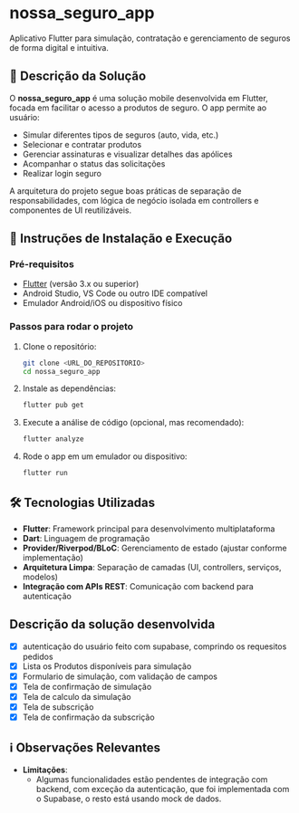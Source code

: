 # nossa_seguro_app

Aplicativo Flutter para simulação, contratação e gerenciamento de seguros de forma digital e intuitiva.

## 📱 Descrição da Solução
O **nossa_seguro_app** é uma solução mobile desenvolvida em Flutter, focada em facilitar o acesso a produtos de seguro. O app permite ao usuário:
- Simular diferentes tipos de seguros (auto, vida, etc.)
- Selecionar e contratar produtos
- Gerenciar assinaturas e visualizar detalhes das apólices
- Acompanhar o status das solicitações
- Realizar login seguro

A arquitetura do projeto segue boas práticas de separação de responsabilidades, com lógica de negócio isolada em controllers e componentes de UI reutilizáveis.

## 🚀 Instruções de Instalação e Execução

### Pré-requisitos
- [Flutter](https://flutter.dev/docs/get-started/install) (versão 3.x ou superior)
- Android Studio, VS Code ou outro IDE compatível
- Emulador Android/iOS ou dispositivo físico

### Passos para rodar o projeto
1. Clone o repositório:
   ```bash
   git clone <URL_DO_REPOSITORIO>
   cd nossa_seguro_app
   ```
2. Instale as dependências:
   ```bash
   flutter pub get
   ```
3. Execute a análise de código (opcional, mas recomendado):
   ```bash
   flutter analyze
   ```
4. Rode o app em um emulador ou dispositivo:
   ```bash
   flutter run
   ```

## 🛠️ Tecnologias Utilizadas
- **Flutter**: Framework principal para desenvolvimento multiplataforma
- **Dart**: Linguagem de programação
- **Provider/Riverpod/BLoC**: Gerenciamento de estado (ajustar conforme implementação)
- **Arquitetura Limpa**: Separação de camadas (UI, controllers, serviços, modelos)
- **Integração com APIs REST**: Comunicação com backend para autenticação

## Descrição da solução desenvolvida
 - [x] autenticação do usuário feito com supabase, comprindo os requesitos pedidos
 - [x] Lista os Produtos disponíveis para simulação
 - [x] Formulario de simulação, com validação de campos
 - [x] Tela de confirmação de simulação
 - [x] Tela de calculo da simulação
 - [x] Tela de subscrição
 - [x] Tela de confirmação da subscrição

## ℹ️ Observações Relevantes
- **Limitações**:
  - Algumas funcionalidades estão pendentes de integração com backend, com exceção da autenticação, que foi implementada com o Supabase, o resto está usando mock de dados.

